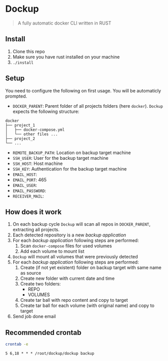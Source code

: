 # Dockup
> A fully automatic docker CLI written in RUST

## Install
1. Clone this repo
2. Make sure you have rust installed on your machine
3. `./install`

## Setup
You need to configure the following on first usage. You will be automaticly prompted.
- `DOCKER_PARENT`: Parent folder of all projects folders (here `docker`). `Dockup` expects the following structure:
```
docker
├── project_1
│   ├── docker-compose.yml
│   └── other files ...
├── project_2
└── ...
```
- `REMOTE_BACKUP_PATH`: Location on backup target machine
- `SSH_USER`: User for the backup target machine
- `SSH_HOST`: Host machine
- `SSH_KEY`: Authentication for the backup target machine
- `EMAIL_HOST`:
- `EMAIL_PORT`: 465
- `EMAIL_USER`: 
- `EMAIL_PASSWORD`: 
- `RECEIVER_MAIL`: 

## How does it work
1. On each backup cycle `Dockup` will scan all repos in `DOCKER_PARENT`, extracting all projects.
2. Each detected repository is a new *backup application*
3. For each *backup application* following steps are performed:
   1. Scan `docker-compose` files for used volumes
   2. Add each volume to mount list
4. `Dockup` will mount all volumes that were previously detected
5. For each *backup application* following steps are performed:
   1. Create (if not yet existent) folder on backup target with same name as source
   2. Create new folder with current date and time
   3. Create two folders:
      - REPO
      - VOLUMES
   4. Create tar ball with repo content and copy to target
   5. Create tar ball for each volume (with original name) and copy to target
6. Send job done email


## Recommended crontab
```sh
crontab -e
```

```
5 6,18 * * * /root/dockup/dockup backup
```